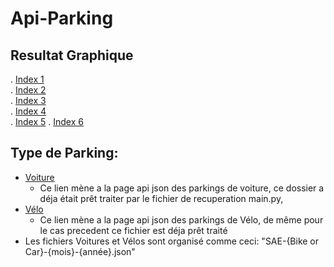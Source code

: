# Api-Parking  
## Resultat Graphique  
. [Index 1](https://twilhem.github.io/Api-Parking/Web/Index.html)  
. [Index 2](https://twilhem.github.io/Api-Parking/Web/Index2.html)  
. [Index 3](https://twilhem.github.io/Api-Parking/Web/Index3.html)  
. [Index 4](https://twilhem.github.io/Api-Parking/Web/Index4.html)  
. [Index 5](https://twilhem.github.io/Api-Parking/Web/Index5.html)
. [Index 6](https://twilhem.github.io/Api-Parking/Web/Index6.html)
## Type de Parking:  
- [Voiture](https://twilhem.github.io/Api-Parking/Donnee/)  
  - Ce lien mène a la page api json des parkings de voiture, ce dossier a déja était prêt traiter par le fichier de recuperation main.py,
- [Vélo](https://twilhem.github.io/Api-Parking/Donnee/)  
  - Ce lien mène a la page api json des parkings de Vélo, de même pour le cas precedent ce fichier est déja prêt traité
- Les fichiers Voitures et Vélos sont organisé comme ceci:
"SAE-{Bike or Car}-{mois}-{année}.json"


